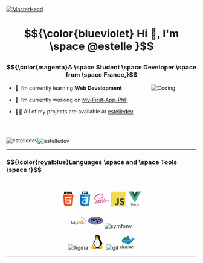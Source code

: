 [![MasterHead](https://res.cloudinary.com/practicaldev/image/fetch/s--d6BrpdRG--/c_imagga_scale,f_auto,fl_progressive,h_420,q_66,w_1000/https://thepracticaldev.s3.amazonaws.com/i/ew0j0z5tw6qjxx6xtdu1.gif)](https://github.com/estelledev)


<h1 align="center"> 

$${\color{blueviolet} Hi 👋, I'm \space @estelle }$$ 

</h1>


<h3 align="center"> $${\color{magenta}A \space Student \space Developer \space from \space France,}$$ </h3>

<div>
<a href="https://github.com/estelledev" target="blank">
  
<img align="right" alt="Coding" width="120" src="https://media1.tenor.com/m/13flCzxYfRoAAAAC/the-breach-dev.gif"></a>
<p align="left">	
  
+ 🌱 I’m currently learning **Web Development**
  
+ 🔭 I’m currently working on [My-First-App-PhP](https://github.com/estelledev/My-First-App-PhP)
  
+ 👨‍💻 All of my projects are available at [estelledev](https://github.com/estelledev)

<br>
</p>
</div>

<hr>
<div>
<p><img align="left" src="https://github-readme-stats.vercel.app/api/top-langs?username=estelledev&show_icons=true&locale=en&layout=compact" alt="estelledev" /></p>
<p><img align="center" src="https://github-readme-streak-stats.herokuapp.com/?user=estelledev&" alt="estelledev" /></p>
</div>

<hr>
<h3 aliegn="center"> $${\color{royalblue}Languages \space and \space Tools \space :}$$ </h3>
<br>
<div>
<p align="center"> 
<img src="https://raw.githubusercontent.com/devicons/devicon/master/icons/html5/html5-original-wordmark.svg" alt="html5" width="40" height="40"/> 
<img src="https://raw.githubusercontent.com/devicons/devicon/master/icons/css3/css3-original-wordmark.svg" alt="css3" width="40" height="40"/> 
<img src="https://raw.githubusercontent.com/devicons/devicon/master/icons/sass/sass-original.svg" alt="sass" width="40" height="40"/>
<img src="https://raw.githubusercontent.com/devicons/devicon/master/icons/javascript/javascript-original.svg" alt="javascript" width="40" height="40"/> 
<img src="https://raw.githubusercontent.com/devicons/devicon/master/icons/vuejs/vuejs-original-wordmark.svg" alt="vuejs" width="40" height="40"/> 
</p>
</div>

<div>
<p align="center"> 
<img src="https://raw.githubusercontent.com/devicons/devicon/master/icons/mysql/mysql-original-wordmark.svg" alt="mysql" width="40" height="40"/>
<img src="https://raw.githubusercontent.com/devicons/devicon/master/icons/php/php-original.svg" alt="php" width="40" height="40"/>
<img src="https://symfony.com/logos/symfony_black_03.svg" alt="symfony" width="40" height="40"/>
</p>
</div>

<div>
<p align="center">  
<img src="https://www.vectorlogo.zone/logos/figma/figma-icon.svg" alt="figma" width="40" height="40"/>
<img src="https://raw.githubusercontent.com/devicons/devicon/master/icons/linux/linux-original.svg" alt="linux" width="40" height="40"/> 
<img src="https://www.vectorlogo.zone/logos/git-scm/git-scm-icon.svg" alt="git" width="40" height="40"/> 
<img src="https://raw.githubusercontent.com/devicons/devicon/master/icons/docker/docker-original-wordmark.svg" alt="docker" width="40" height="40"/> 
</p>
</div>
<hr>

<!--
<div>
<h3 align="center">Connect with me:</h3>
<p align="center">
<a href="https://linkedin.com/in/estellegiroud" target="blank"><img align="center" src="https://raw.githubusercontent.com/rahuldkjain/github-profile-readme-generator/master/src/images/icons/Social/linked-in-alt.svg" alt="estelledev" height="30" width="40" /></a>
</p>
</div>
<hr>
-->
